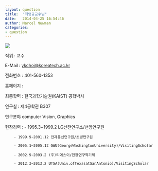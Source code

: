 ```yaml
---
layout: question
title:  "최영규교수님"
date:   2014-04-25 16:54:46
author: Marcel Newman
categories:
- question
---
```

<img src="https://lh3.googleusercontent.com/Lua-n4ssRqVlJM_np6LFcNYW0xw_s1DfGoWzW5cfRQ=w200-h240-p-no">

직위 : 교수

E-Mail : ykchoi@koreatech.ac.kr

전화번호 : 401-560-1353

홈페이지 : 

최종학력 : 한국과학기술원(KAIST) 공학박사

연구실 : 제4공학관 B307

연구분야 computer Vision, Graphics

현장경력 :  - 1995.3~1999.2 LG산전연구소/선임연구원

	    - 1999.9~2001.12 전자통신연구원/초빙연구원

	    - 2005.1~2005.12 GWU(GeorgeWashingtonUniversity)/VisitingScholar

	    - 2002.9~2003.2 (주)티에스이/현장연구학기제

	    - 2012.3~2013.2 UTSA(Univ.ofTexasatSanAntonio)/VisitingScholar
 
